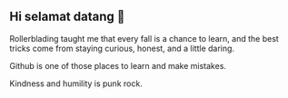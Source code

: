 ## Hi selamat datang 👋

Rollerblading taught me that every fall is a chance to learn, and the best tricks come from staying curious, honest, and a little daring.

Github is one of those places to learn and make mistakes.

Kindness and humility is punk rock.
